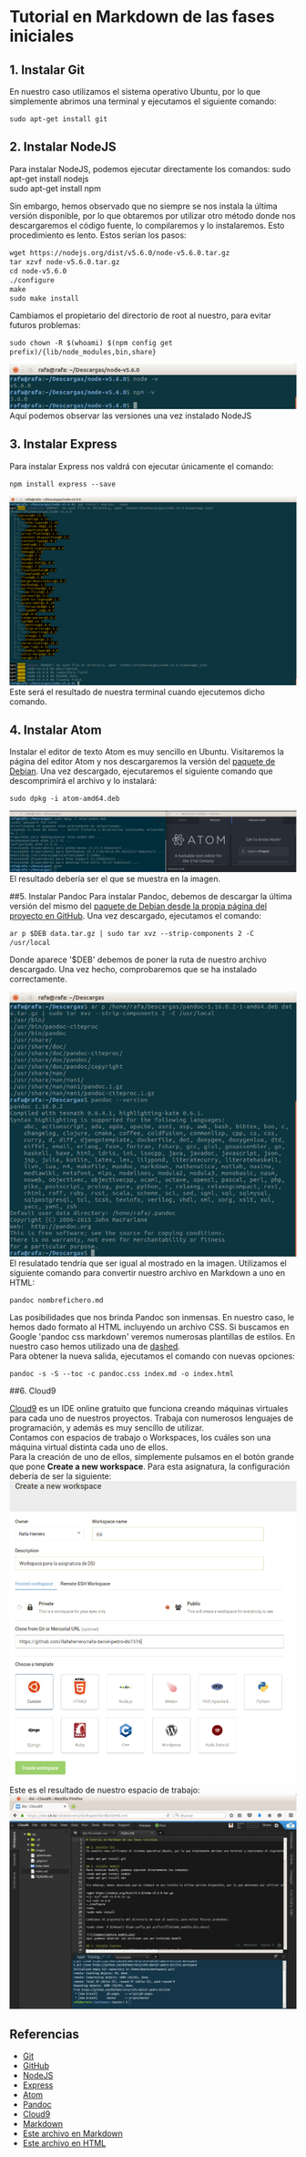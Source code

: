 # Tutorial en Markdown de las fases iniciales

## 1. Instalar Git
En nuestro caso utilizamos el sistema operativo Ubuntu, por lo que simplemente abrimos una terminal y ejecutamos el siguiente comando:

    sudo apt-get install git  

## 2. Instalar NodeJS
Para instalar NodeJS, podemos ejecutar directamente los comandos:
    sudo apt-get install nodejs  
    sudo apt-get install npm  

Sin embargo, hemos observado que no siempre se nos instala la última versión disponible, por lo que obtaremos por utilizar otro método donde nos descargaremos el código fuente, lo compilaremos y lo instalaremos. Esto procedimiento es lento. Estos serían los pasos:

    wget https://nodejs.org/dist/v5.6.0/node-v5.6.0.tar.gz  
    tar xzvf node-v5.6.0.tar.gz  
    cd node-v5.6.0  
    ./configure  
    make  
    sudo make install  

Cambiamos el propietario del directorio de root al nuestro, para evitar futuros problemas:

    sudo chown -R $(whoami) $(npm config get prefix)/{lib/node_modules,bin,share}  

![](/images/captura_nodejs.png)  
Aquí podemos observar las versiones una vez instalado NodeJS

## 3. Instalar Express
Para instalar Express nos valdrá con ejecutar únicamente el comando:  

    npm install express --save  

![](/images/captura_express.png)  
Este será el resultado de nuestra terminal cuando ejecutemos dicho comando.

## 4. Instalar Atom
Instalar el editor de texto Atom es muy sencillo en Ubuntu. Visitaremos la página del editor Atom y nos descargaremos la versión del [paquete de Debian](https://atom.io/download/deb). Una vez descargado, ejecutaremos el siguiente comando que descomprimirá el archivo y lo instalará:  

    sudo dpkg -i atom-amd64.deb  

![](/images/captura_atom.png)  
El resultado debería ser el que se muestra en la imagen.

##5. Instalar Pandoc
Para instalar Pandoc, debemos de descargar la última versión del mismo del [paquete de Debian desde la propia página del proyecto en GitHub](https://github.com/jgm/pandoc/releases/download/1.16.0.2/pandoc-1.16.0.2-1-amd64.deb). Una vez descargado, ejecutamos el comando:

    ar p $DEB data.tar.gz | sudo tar xvz --strip-components 2 -C /usr/local  

Donde aparece '$DEB' debemos de poner la ruta de nuestro archivo descargado. Una vez hecho, comprobaremos que se ha instalado correctamente.  

![](/images/captura_pandoc.png)  
El resulatado tendría que ser igual al mostrado en la imagen. Utilizamos el siguiente comando para convertir nuestro archivo en Markdown a uno en HTML:  

    pandoc nombrefichero.md  

Las posibilidades que nos brinda Pandoc son inmensas. En nuestro caso, le hemos dado formato al HTML incluyendo un archivo CSS. Si buscamos en Google 'pandoc css markdown' veremos numerosas plantillas de estilos. En nuestro caso hemos utilizado una de [dashed](https://gist.github.com/Dashed/6714393#file-github-pandoc-css).  
Para obtener la nueva salida, ejecutamos el comando con nuevas opciones:  

    pandoc -s -S --toc -c pandoc.css index.md -o index.html

##6. Cloud9

[Cloud9](http://c9.io) es un IDE online gratuito que funciona creando máquinas virtuales para cada uno de nuestros proyectos. Trabaja con numerosos lenguajes de programación, y además es muy sencillo de utilizar.  
Contamos con espacios de trabajo o Workspaces, los cuáles son una máquina virtual distinta cada uno de ellos.  
Para la creación de uno de ellos, simplemente pulsamos en el botón grande que pone **Create a new workspace**. Para esta asignatura, la configuración debería de ser la siguiente:  
![](/images/captura_c9.png)  
Este es el resultado de nuestro espacio de trabajo:  
![](/images/captura_c9_2.png)  

## Referencias
* [Git](https://git-scm.com/)  
* [GitHub](https://github.com/)  
* [NodeJS](https://nodejs.org/en/)  
* [Express](http://expressjs.com/es/)  
* [Atom](https://atom.io/)  
* [Pandoc](http://pandoc.org/)  
* [Cloud9](https://c9.io)
* [Markdown](https://es.wikipedia.org/wiki/Markdown)  
* [Este archivo en Markdown](https://github.com/Rafaherrero/rafa-daniel-pedro-dsi1516/blob/master/index.md)  
* [Este archivo en HTML](http://rafaherrero.github.io/rafa-daniel-pedro-dsi1516/)  